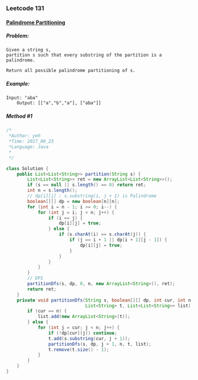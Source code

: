 

### Leetcode 131
#### [Palindrome Partitioning](https://leetcode.com/problems/palindrome-partitioning)

  

##### ***Problem:***

    Given a string s, 
    partition s such that every substring of the partition is a palindrome.

    Return all possible palindrome partitioning of s.

    
##### ***Example:***

    Input: "aba"
        Output: [["a","b","a"], ["aba"]]

##### *Method #1*
``` java
/*
 *Author: yeh
 *Time: 2017_08_23
 *Language: Java
 *
 */

class Solution {
    public List<List<String>> partition(String s) {
        List<List<String>> ret = new ArrayList<List<String>>();
        if (s == null || s.length() == 0) return ret;
        int n = s.length();
        // dp[i][j] : s.substring(i, j + 1) is Palindrome
        boolean[][] dp = new boolean[n][n];
        for (int i = n - 1; i >= 0; i--) {
            for (int j = i; j < n; j++) {
                if (i == j) {
                    dp[i][j] = true;
                } else {
                    if (s.charAt(i) == s.charAt(j)) {
                        if (j == i + 1 || dp[i + 1][j - 1]) {
                            dp[i][j] = true;
                        }
                    }
                }
            }
        }
        // DFS
        partitionDfs(s, dp, 0, n, new ArrayList<String>(), ret);
        return ret;
    }
    private void partitionDfs(String s, boolean[][] dp, int cur, int n,
                              List<String> t, List<List<String>> list) {
        if (cur == n) {
            list.add(new ArrayList<String>(t));
        } else {
            for (int j = cur; j < n; j++) {
                if (!dp[cur][j]) continue;
                t.add(s.substring(cur, j + 1));
                partitionDfs(s, dp, j + 1, n, t, list);
                t.remove(t.size() - 1);
            }
        }
    }
}

```


